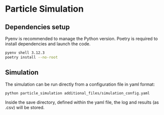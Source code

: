 # Particle Simulation

## Dependencies setup

Pyenv is recommended to manage the Python version.
Poetry is required to install dependencies and launch the code.

```bash
pyenv shell 3.12.3
poetry install --no-root
```

## Simulation

The simulation can be run directly from a configuration file in yaml format:

```bash
python particle_simulation additional_files/simulation_config.yaml
```

Inside the save directory, defined within the yaml file, the log and results (as .csv) will be stored. 